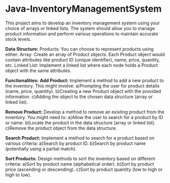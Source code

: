 # Java-InventoryManagementSystem

This project aims to develop an inventory management system using your choice of arrays or linked lists. The system should allow you to manage product information and perform various operations to maintain accurate stock levels.

**Data Structure:**
Products: You can choose to represent products using either: 
Array: Create an array of Product objects. Each Product object would contain attributes like product ID (unique identifier), name, price, quantity, etc.
Linked List: Implement a linked list where each node holds a Product object with the same attributes.
 
**Functionalities:**
**Add Product:** Implement a method to add a new product to the inventory. This might involve:
a)Prompting the user for product details (name, price, quantity).
b)Creating a new Product object with the provided information.
c)Adding the object to the chosen data structure (array or linked list).
 
**Remove Product:** Develop a method to remove an existing product from the inventory. You might need to:
a)Allow the user to search for a product by ID or name.
b)Locate the product in the data structure (array or linked list).
c)Remove the product object from the data structure.

**Search Product:** Implement a method to search for a product based on various criteria:
a)Search by product ID.
b)Search by product name (potentially using a partial match).
 
**Sort Products:** Design methods to sort the inventory based on different criteria:
a)Sort by product name (alphabetical order).
b)Sort by product price (ascending or descending).
c)Sort by product quantity (low to high or high to low).
